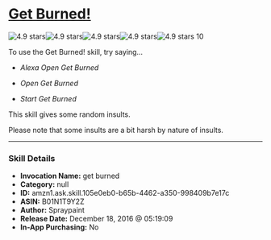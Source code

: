 # [Get Burned!](http://alexa.amazon.com/#skills/amzn1.ask.skill.105e0eb0-b65b-4462-a350-998409b7e17c)
![4.9 stars](../../images/ic_star_black_18dp_1x.png)![4.9 stars](../../images/ic_star_black_18dp_1x.png)![4.9 stars](../../images/ic_star_black_18dp_1x.png)![4.9 stars](../../images/ic_star_black_18dp_1x.png)![4.9 stars](../../images/ic_star_half_black_18dp_1x.png) 10

To use the Get Burned! skill, try saying...

* *Alexa Open Get Burned*

* *Open Get Burned*

* *Start Get Burned*

This skill gives some random insults.

Please note that some insults are a bit harsh by nature of insults.

***

### Skill Details

* **Invocation Name:** get burned
* **Category:** null
* **ID:** amzn1.ask.skill.105e0eb0-b65b-4462-a350-998409b7e17c
* **ASIN:** B01N1T9Y2Z
* **Author:** Spraypaint
* **Release Date:** December 18, 2016 @ 05:19:09
* **In-App Purchasing:** No
